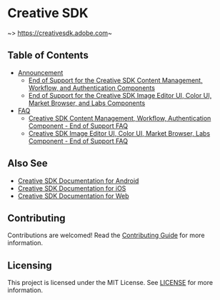 # Creative SDK

~> https://creativesdk.adobe.com~

## Table of Contents

- [Announcement](./announcement)
  - [End of Support for the Creative SDK Content Management, Workflow, and Authentication Components](./announcement/creative-sdk-components-end-of-life.md)
  - [End of Support for the Creative SDK Image Editor UI, Color UI, Market Browser, and Labs Components](./announcement/creative-sdk-image-editor-ui-end-of-life.md)
- [FAQ](./faq)
  - [Creative SDK Content Management, Workflow, Authentication Component - End of Support FAQ](./faq/creative-sdk-components-end-of-life.md)
  - [Creative SDK Image Editor UI, Color UI, Market Browser, Labs Component - End of Support FAQ](./faq/creative-sdk-image-editor-ui-end-of-life.md)

## Also See

- [Creative SDK Documentation for Android](https://github.com/CreativeSDK/android-getting-started-samples/tree/master/documentation)
- [Creative SDK Documentation for iOS](https://github.com/CreativeSDK/ios-getting-started-samples/tree/master/Documentation)
- [Creative SDK Documentation for Web](https://github.com/CreativeSDK/web-getting-started-samples/tree/master/documentation)

## Contributing

Contributions are welcomed! Read the [Contributing Guide](.github/CONTRIBUTING.md) for more information.

## Licensing

This project is licensed under the MIT License. See [LICENSE](LICENSE) for more information.
